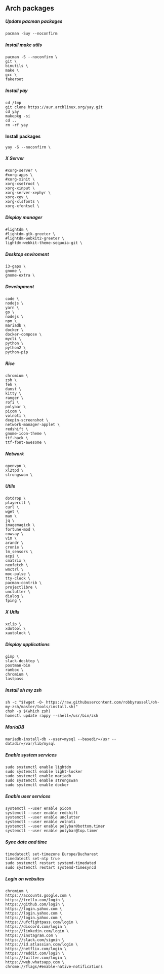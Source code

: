 ## Arch packages
##### Update pacman packages
`pacman -Suy --noconfirm`

##### Install make utils
```
pacman -S --noconfirm \
git \
binutils \
make \
gcc \
fakeroot
```

##### Install yay
```
cd /tmp
git clone https://aur.archlinux.org/yay.git
cd yay
makepkg -si
cd ..
rm -rf yay
```

#### Install packages
`yay -S --noconfirm \`

##### X Server
```
#xorg-server \
#xorg-apps \
#xorg-xinit \
xorg-xsetroot \
xorg-xinput \
xorg-server-xephyr \
xorg-xev \
xorg-xlsfonts \
xorg-xfontsel \
```

##### Display manager
```
#lightdm \
#lightdm-gtk-greeter \
#lightdm-webkit2-greeter \
lightdm-webkit-theme-sequoia-git \
```

##### Desktop enviroment
```
i3-gaps \
gnome \
gnome-extra \
```

##### Development
```
code \
nodejs \
yarn \
go \
nodejs \
npm \
mariadb \
docker \
docker-compose \
mycli \
python \
python2 \
python-pip
```

##### Rice
```
chromium \
zsh \
feh \
dunst \
kitty \
ranger \
rofi \
polybar \
picom \
volnoti \
deepin-screenshot \
network-manager-applet \
redshift \
gnome-icon-theme \
ttf-hack \
ttf-font-awesome \
```

##### Network
```
openvpn \
xl2tpd \
strongswan \
```

##### Utils
```
dotdrop \
playerctl \
curl \
wget \
man \
jq \
imagemagick \
fortune-mod \
cowsay \
vim \
arandr \
cronie \
lm_sensors \
acpi \
cmatrix \
neofetch \
wmctrl \
moc-pulse \
tty-clock \
pacman-contrib \
projectlibre \
unclutter \
dialog \
fping \
```

##### X Utils
```
xclip \
xdotool \
xautolock \
```

##### Display applications
```
gimp \
slack-desktop \
postman-bin
rambox \
chromium \
lastpass
```

##### Install oh my zsh
```
sh -c "$(wget -O- https://raw.githubusercontent.com/robbyrussell/oh-my-zsh/master/tools/install.sh)"
chsh -s $(which zsh)
homectl update rappy --shell=/usr/bin/zsh
```

##### MariaDB
`mariadb-install-db --user=mysql --basedir=/usr --datadir=/var/lib/mysql`

##### Enable system services
```
sudo systemctl enable lightdm
sudo systemctl enable light-locker
sudo systemctl enable mariadb
sudo systemctl enable strongswan
sudo systemctl enable docker
```

##### Enable user services
```
systemctl --user enable picom
systemctl --user enable redshift
systemctl --user enable unclutter
systemctl --user enable volnoti
systemctl --user enable polybar@bottom.timer
systemctl --user enable polybar@top.timer
```

##### Sync date and time
```
timedatectl set-timezone Europe/Bucharest
timedatectl set-ntp true
sudo systemctl restart systemd-timedated
sudo systemctl restart systemd-timesyncd
```

##### Login on websites
```
chromium \
https://accounts.google.com \
https://trello.com/login \
https://github.com/login \
https://login.yahoo.com \
https://login.yahoo.com \
https://login.yahoo.com \
https://ufcfightpass.com/login \
https://discord.com/login \
https://linkedin.com/login \
https://instagram.com \
https://slack.com/signin \
https://id.atlassian.com/login \
https://netflix.com/login \
https://reddit.com/login \
https://twitter.com/login \
https://web.whatsapp.com \
chrome://flags/#enable-native-notifications
```
